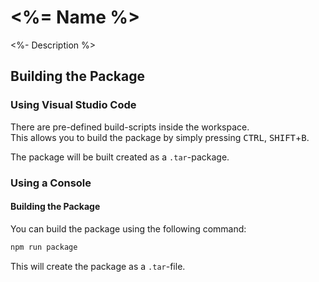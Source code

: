 # <%= Name %>
<%- Description %>

## Building the Package
### Using Visual Studio Code
There are pre-defined build-scripts inside the workspace.  
This allows you to build the package by simply pressing <kbd>CTRL</kbd>, <kbd>SHIFT</kbd>+<kbd>B</kbd>.

The package will be built created as a `.tar`-package.

### Using a Console
#### Building the Package
You can build the package using the following command:

```bash
npm run package
```

This will create the package as a `.tar`-file.